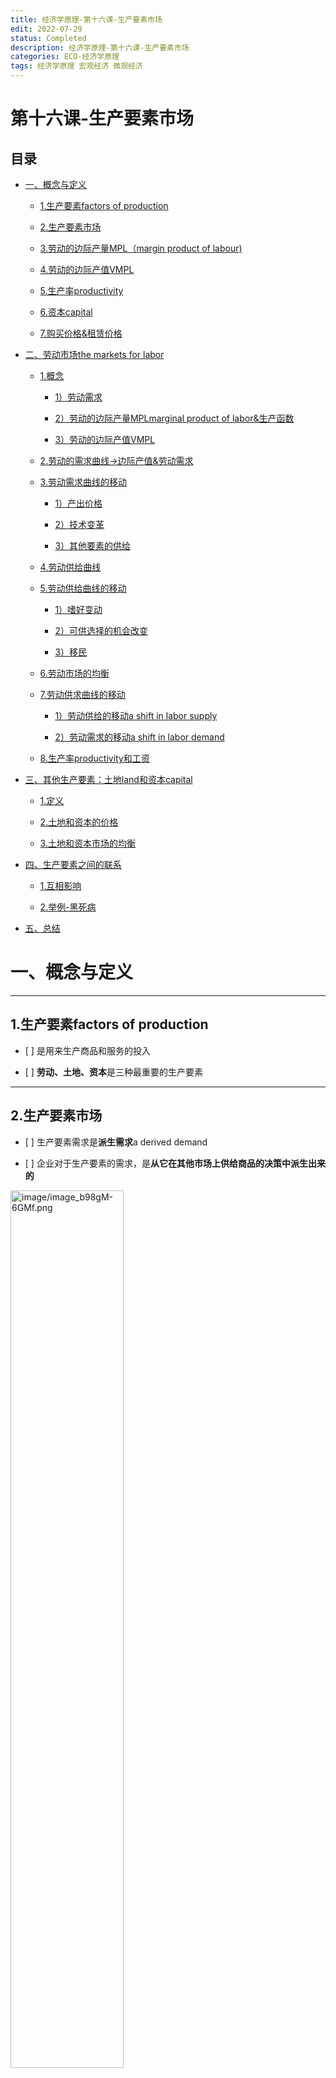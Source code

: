 ```yaml
---             
title: 经济学原理-第十六课-生产要素市场
edit: 2022-07-29
status: Completed
description: 经济学原理-第十六课-生产要素市场
categories: ECO-经济学原理
tags: 经济学原理 宏观经济 微观经济
---
```

# 第十六课-生产要素市场

## 目录

*   [一、概念与定义](#一概念与定义)

    *   [1.生产要素factors of production](#1生产要素factors-of-production)

    *   [2.生产要素市场](#2生产要素市场)

    *   [3.劳动的边际产量MPL（margin product of labour)](#3劳动的边际产量mplmargin-product-of-labour)

    *   [4.劳动的边际产值VMPL](#4劳动的边际产值vmpl)

    *   [5.生产率productivity](#5生产率productivity)

    *   [6.资本capital](#6资本capital)

    *   [7.购买价格&租赁价格](#7购买价格租赁价格)

*   [二、劳动市场the markets for labor](#二劳动市场the-markets-for-labor)

    *   [1.概念](#1概念)

        *   [1）劳动需求](#1劳动需求)

        *   [2）劳动的边际产量MPLmarginal product of labor&生产函数](#2劳动的边际产量mplmarginal-product-of-labor生产函数)

        *   [3）劳动的边际产值VMPL](#3劳动的边际产值vmpl)

    *   [2.劳动的需求曲线→边际产值&劳动需求](#2劳动的需求曲线边际产值劳动需求)

    *   [3.劳动需求曲线的移动](#3劳动需求曲线的移动)

        *   [1）产出价格](#1产出价格)

        *   [2）技术变革](#2技术变革)

        *   [3）其他要素的供给](#3其他要素的供给)

    *   [4.劳动供给曲线](#4劳动供给曲线)

    *   [5.劳动供给曲线的移动](#5劳动供给曲线的移动)

        *   [1）嗜好变动](#1嗜好变动)

        *   [2）可供选择的机会改变](#2可供选择的机会改变)

        *   [3）移民](#3移民)

    *   [6.劳动市场的均衡](#6劳动市场的均衡)

    *   [7.劳动供求曲线的移动](#7劳动供求曲线的移动)

        *   [1）劳动供给的移动a shift in labor supply](#1劳动供给的移动a-shift-in-labor-supply)

        *   [2）劳动需求的移动a shift in labor demand ](#2劳动需求的移动a-shift-in-labor-demand-)

    *   [8.生产率productivity和工资](#8生产率productivity和工资)

*   [三、其他生产要素：土地land和资本capital](#三其他生产要素土地land和资本capital)

    *   [1.定义](#1定义)

    *   [2.土地和资本的价格](#2土地和资本的价格)

    *   [3.土地和资本市场的均衡](#3土地和资本市场的均衡)

*   [四、生产要素之间的联系](#四生产要素之间的联系)

    *   [1.互相影响](#1互相影响)

    *   [2.举例-黑死病](#2举例-黑死病)

*   [五、总结](#五总结)

# 一、概念与定义

***

## 1.生产要素factors of production

*   \[ ] 是用来生产商品和服务的投入

*   \[ ] **劳动、土地、资本**是三种最重要的生产要素

***

## 2.生产要素市场

*   \[ ] 生产要素需求是**派生需求**a derived demand

*   \[ ] 企业对于生产要素的需求，是**从它在其他市场上供给商品的决策中派生出来的**

<img src="https://raw.githubusercontent.com/TX-Leo/TX-Leo.github.io/main/_posts/2022-07-29-经济学原理-第十六课-生产要素市场/image/image_b98gM-6GMf.png" width="60%" alt="image/image_b98gM-6GMf.png">

***

## 3.劳动的边际产量MPL（margin product of labour)

> 边际产量递减

劳动的边际产量MPL：增加1单位劳动所获得到的产出量的增加

***

## 4.劳动的边际产值VMPL

投入的边际产量乘以产出的市场价格

> **VMPL=MPL x P**

> 它随着工人数量的增加而减少，因为产品的**市场价格是恒定的**

<img src="https://raw.githubusercontent.com/TX-Leo/TX-Leo.github.io/main/_posts/2022-07-29-经济学原理-第十六课-生产要素市场/image/image_enLwhq9C45.png" width="60%" alt="image/image_enLwhq9C45.png">

***

## 5.生产率productivity

生产效率是指固定投入量下，制程的实际产出与最大产出两者间的比率。可反映出达成最大产出、预定目标或是最佳营运服务的程度。亦可衡量经济个体在产出量、成本、收入，或是利润等目标下的绩效。

***

## 6.资本capital

指生产中所用的设备与建筑物存量

***

## 7.购买价格&租赁价格

*   \[ ] **购买价格**purchase price：一个人未来无限地拥有那些生产要素而支付的价格

*   \[ ] **租赁价格**rental price是一个人为了在一个有限时期内使用那些生产要素而支付的价格

    *   \[ ] 购买价格与租赁价格是相关的：它取决于当前以及预期未来的租赁价格

***

# 二、劳动市场the markets for labor

***

## 1.概念

### 1）劳动需求

*   \[ ] 大多数劳动的使用，不是作为最终产品供消费者享用，而是投入其他物品的生产中

***

### 2）劳动的边际产量MPLmarginal product of labor&生产函数

*   \[ ] 劳动的边际产量MPL：增加1单位劳动所获得到的产出量的增加

    > 边际产量递减

*   \[ ] 生产函数：描述使用的投入量与产品的产出量之间的关系

<img src="https://raw.githubusercontent.com/TX-Leo/TX-Leo.github.io/main/_posts/2022-07-29-经济学原理-第十六课-生产要素市场/image/image_6Xv2jK3NZj.png" width="60%" alt="image/image_6Xv2jK3NZj.png">

***

### 3）劳动的边际产值VMPL

*   \[ ] 投入的边际产量乘以产出的市场价格

> VMPL=MPL x P

> 它随着工人数量的增加而减少，因为产品的**市场价格是恒定的**

<img src="https://raw.githubusercontent.com/TX-Leo/TX-Leo.github.io/main/_posts/2022-07-29-经济学原理-第十六课-生产要素市场/image/image_BBLjaM0iND.png" width="60%" alt="image/image_BBLjaM0iND.png">

***

## 2.劳动的需求曲线→边际产值&劳动需求

*   \[ ] 给定工人的市场工资，竞争性的、利润最大化的企业雇佣工人的数量要在**劳动的边际产值等于工资这一点上（价格等于边际成本）**

*   \[ ] **对于一个竞争性的、利润最大化的企业来说，边际产值曲线就是劳动需求曲线。**

> **VMPL=Wage←→P=MC 劳动的边际产值等于工资这一点上（价格等于边际成本）**

<img src="https://raw.githubusercontent.com/TX-Leo/TX-Leo.github.io/main/_posts/2022-07-29-经济学原理-第十六课-生产要素市场/image/image_qFLVT9Kwk1.png" width="60%" alt="image/image_qFLVT9Kwk1.png">

<img src="https://raw.githubusercontent.com/TX-Leo/TX-Leo.github.io/main/_posts/2022-07-29-经济学原理-第十六课-生产要素市场/image/image_khXLvqlrly.png" width="60%" alt="image/image_khXLvqlrly.png">

***

## 3.劳动需求曲线的移动

### 1）产出价格

***

### 2）技术变革

*   \[ ] 可能增加或者减少对这一行业的劳动需求

> 技术进步总体上趋向于增加劳动（提高边际产值），而不是节约劳动（降低边际产值）

***

### 3）其他要素的供给

***

## 4.劳动供给曲线

*   \[ ] 反映工人如何根据机会成本的变动，作出**劳动-闲暇的得失交换的决策**

*   \[ ] 向上倾斜的劳动供给曲线意味着，**工资上升使工人增加他们供给的劳动量**

<img src="https://raw.githubusercontent.com/TX-Leo/TX-Leo.github.io/main/_posts/2022-07-29-经济学原理-第十六课-生产要素市场/image/image_c9mgtCrhUS.png" width="60%" alt="image/image_c9mgtCrhUS.png">

<img src="https://raw.githubusercontent.com/TX-Leo/TX-Leo.github.io/main/_posts/2022-07-29-经济学原理-第十六课-生产要素市场/image/image_6FY02PJkUG.png" width="60%" alt="image/image_6FY02PJkUG.png">

***

## 5.劳动供给曲线的移动

### 1）嗜好变动

### 2）可供选择的机会改变

### 3）移民

***

## 6.劳动市场的均衡

*   \[ ] 工资调整使劳动的供求平衡

> **工资等于劳动的边际产值**

<img src="https://raw.githubusercontent.com/TX-Leo/TX-Leo.github.io/main/_posts/2022-07-29-经济学原理-第十六课-生产要素市场/image/image_GEsjr1c99H.png" width="60%" alt="image/image_GEsjr1c99H.png">

***

## 7.劳动供求曲线的移动

> 就把它看成市场的供求曲线，只是控制因素为工资，数量是工人数量

### 1）劳动供给的移动a shift in labor supply

<img src="https://raw.githubusercontent.com/TX-Leo/TX-Leo.github.io/main/_posts/2022-07-29-经济学原理-第十六课-生产要素市场/image/image_sDj_vNQYpv.png" width="60%" alt="image/image_sDj_vNQYpv.png">

<img src="https://raw.githubusercontent.com/TX-Leo/TX-Leo.github.io/main/_posts/2022-07-29-经济学原理-第十六课-生产要素市场/image/image_azYPJtVWAg.png" width="60%" alt="image/image_azYPJtVWAg.png">

***

### 2）劳动需求的移动a shift in labor demand&#x20;

<img src="https://raw.githubusercontent.com/TX-Leo/TX-Leo.github.io/main/_posts/2022-07-29-经济学原理-第十六课-生产要素市场/image/image_8Igp-NUOlC.png" width="60%" alt="image/image_8Igp-NUOlC.png">

<img src="https://raw.githubusercontent.com/TX-Leo/TX-Leo.github.io/main/_posts/2022-07-29-经济学原理-第十六课-生产要素市场/image/image_2JVeSmTx4I.png" width="60%" alt="image/image_2JVeSmTx4I.png">

***

## 8.生产率productivity和工资

> **工资等于劳动的边际产值，后者可以用生产率来粗略地衡量**

*   \[ ] 生产率高的工人，得到的工资也高

<img src="https://raw.githubusercontent.com/TX-Leo/TX-Leo.github.io/main/_posts/2022-07-29-经济学原理-第十六课-生产要素市场/image/image_iMhRUuKTTr.png" width="60%" alt="image/image_iMhRUuKTTr.png">

***

# 三、其他生产要素：土地land和资本capital

***

## 1.定义

*   \[ ] 资本capital：指生产中所用的设备与建筑物存量

***

## 2.土地和资本的价格

*   \[ ] **购买价格**purchase price：一个人未来无限地拥有那些生产要素而支付的价格

*   \[ ] **租赁价格**rental price是一个人为了在一个有限时期内使用那些生产要素而支付的价格

    *   \[ ] 购买价格与租赁价格是相关的：它取决于当前以及预期未来的租赁价格

    ***

## 3.土地和资本市场的均衡

> 租赁价格=边际产值

*   \[ ] 土地和资本的**租赁价格是由供给和需求决定的**

*   \[ ] 企业增加要素使用量，直到**要素的边际产值等于要素价格**

<img src="https://raw.githubusercontent.com/TX-Leo/TX-Leo.github.io/main/_posts/2022-07-29-经济学原理-第十六课-生产要素市场/image/image_iRMs_V-P1O.png" width="60%" alt="image/image_iRMs_V-P1O.png">

<img src="https://raw.githubusercontent.com/TX-Leo/TX-Leo.github.io/main/_posts/2022-07-29-经济学原理-第十六课-生产要素市场/image/image_lb_aSFQN5x.png" width="60%" alt="image/image_lb_aSFQN5x.png">

***

# 四、生产要素之间的联系

***

## 1.互相影响

> 互相影响

<img src="https://raw.githubusercontent.com/TX-Leo/TX-Leo.github.io/main/_posts/2022-07-29-经济学原理-第十六课-生产要素市场/image/image_PNp9a7Y5KU.png" width="60%" alt="image/image_PNp9a7Y5KU.png">

<img src="https://raw.githubusercontent.com/TX-Leo/TX-Leo.github.io/main/_posts/2022-07-29-经济学原理-第十六课-生产要素市场/image/image_4UVk1bQ1uc.png" width="60%" alt="image/image_4UVk1bQ1uc.png">

***

## 2.举例-黑死病

> 劳动供给减少→劳动边际产量增加→工资上升

> 土地工人减少→土地边际产量下降→地租下降

<img src="https://raw.githubusercontent.com/TX-Leo/TX-Leo.github.io/main/_posts/2022-07-29-经济学原理-第十六课-生产要素市场/image/image_p60Ur7GQWY.png" width="60%" alt="image/image_p60Ur7GQWY.png">

<img src="https://raw.githubusercontent.com/TX-Leo/TX-Leo.github.io/main/_posts/2022-07-29-经济学原理-第十六课-生产要素市场/image/image_uGTxFIn9xs.png" width="60%" alt="image/image_uGTxFIn9xs.png">

***

# 五、总结

<img src="https://raw.githubusercontent.com/TX-Leo/TX-Leo.github.io/main/_posts/2022-07-29-经济学原理-第十六课-生产要素市场/image/image_GlHNlnkY-q.png" width="60%" alt="image/image_GlHNlnkY-q.png">

<img src="https://raw.githubusercontent.com/TX-Leo/TX-Leo.github.io/main/_posts/2022-07-29-经济学原理-第十六课-生产要素市场/image/image_QX3XxijMzN.png" width="60%" alt="image/image_QX3XxijMzN.png">

<img src="https://raw.githubusercontent.com/TX-Leo/TX-Leo.github.io/main/_posts/2022-07-29-经济学原理-第十六课-生产要素市场/image/image_T8gaveczGQ.png" width="60%" alt="image/image_T8gaveczGQ.png">

<img src="https://raw.githubusercontent.com/TX-Leo/TX-Leo.github.io/main/_posts/2022-07-29-经济学原理-第十六课-生产要素市场/image/image_7G7CWmWk_0.png" width="60%" alt="image/image_7G7CWmWk_0.png">

